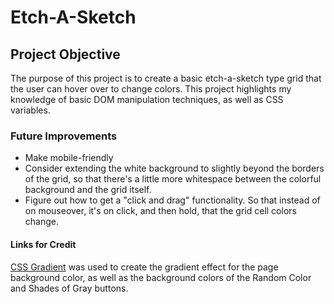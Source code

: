 # Etch-A-Sketch

## Project Objective
The purpose of this project is to create a basic etch-a-sketch type grid
that the user can hover over to change colors. This project highlights
my knowledge of basic DOM manipulation techniques, as well as CSS
variables.

### Future Improvements
* Make mobile-friendly
* Consider extending the white background to slightly beyond the borders
  of the grid, so that there's a little more whitespace between the
  colorful background and the grid itself.
* Figure out how to get a "click and drag" functionality. So that
  instead of on mouseover, it's on click, and then hold, that the grid
  cell colors change.

#### Links for Credit
[CSS Gradient](https://cssgradient.io/) was used to create the gradient
effect for the page background color, as well as the background colors
of the Random Color and Shades of Gray buttons.